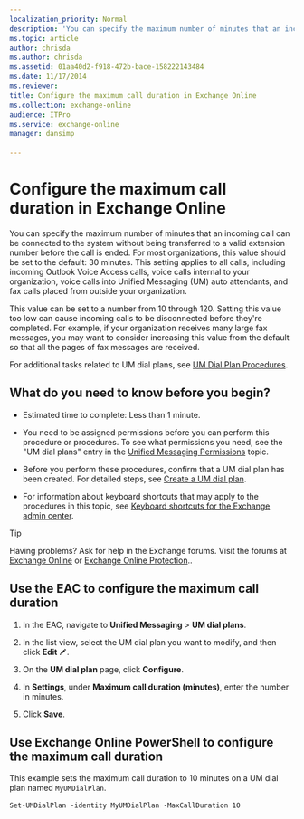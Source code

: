 ```yaml
---
localization_priority: Normal
description: 'You can specify the maximum number of minutes that an incoming call can be connected to the system without being transferred to a valid extension number before the call is ended. For most organizations, this value should be set to the default: 30 minutes. This setting applies to all calls, including incoming Outlook Voice Access calls, voice calls internal to your organization, voice calls into Unified Messaging (UM) auto attendants, and fax calls placed from outside your organization.'
ms.topic: article
author: chrisda
ms.author: chrisda
ms.assetid: 01aa40d2-f918-472b-bace-158222143484
ms.date: 11/17/2014
ms.reviewer: 
title: Configure the maximum call duration in Exchange Online
ms.collection: exchange-online
audience: ITPro
ms.service: exchange-online
manager: dansimp

---
```


# Configure the maximum call duration in Exchange Online

You can specify the maximum number of minutes that an incoming call can be connected to the system without being transferred to a valid extension number before the call is ended. For most organizations, this value should be set to the default: 30 minutes. This setting applies to all calls, including incoming Outlook Voice Access calls, voice calls internal to your organization, voice calls into Unified Messaging (UM) auto attendants, and fax calls placed from outside your organization.

This value can be set to a number from 10 through 120. Setting this value too low can cause incoming calls to be disconnected before they're completed. For example, if your organization receives many large fax messages, you may want to consider increasing this value from the default so that all the pages of fax messages are received.

For additional tasks related to UM dial plans, see [UM Dial Plan Procedures](https://technet.microsoft.com/library/1bda77c8-c4e2-4ae0-a001-76ae029bf843.aspx).

## What do you need to know before you begin?

- Estimated time to complete: Less than 1 minute.

- You need to be assigned permissions before you can perform this procedure or procedures. To see what permissions you need, see the "UM dial plans" entry in the [Unified Messaging Permissions](https://technet.microsoft.com/library/d326c3bc-8f33-434a-bf02-a83cc26a5498.aspx) topic.

- Before you perform these procedures, confirm that a UM dial plan has been created. For detailed steps, see [Create a UM dial plan](create-um-dial-plan.md).

- For information about keyboard shortcuts that may apply to the procedures in this topic, see [Keyboard shortcuts for the Exchange admin center](../../accessibility/keyboard-shortcuts-in-admin-center.md).

> [!TIP]
> Having problems? Ask for help in the Exchange forums. Visit the forums at [Exchange Online](https://go.microsoft.com/fwlink/p/?linkId=267542) or [Exchange Online Protection](https://go.microsoft.com/fwlink/p/?linkId=285351)..

## Use the EAC to configure the maximum call duration

1. In the EAC, navigate to **Unified Messaging** \> **UM dial plans**.

2. In the list view, select the UM dial plan you want to modify, and then click **Edit** ![Edit icon](../../media/ITPro_EAC_EditIcon.gif).

3. On the **UM dial plan** page, click **Configure**.

4. In **Settings**, under **Maximum call duration (minutes)**, enter the number in minutes.

5. Click **Save**.

## Use Exchange Online PowerShell to configure the maximum call duration

This example sets the maximum call duration to 10 minutes on a UM dial plan named `MyUMDialPlan`.

```
Set-UMDialPlan -identity MyUMDialPlan -MaxCallDuration 10
```



